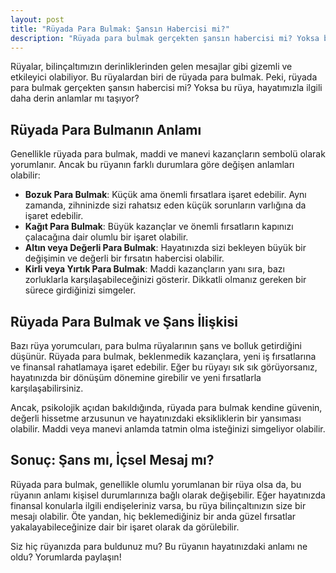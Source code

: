 ```yaml
---
layout: post
title: "Rüyada Para Bulmak: Şansın Habercisi mi?"
description: "Rüyada para bulmak gerçekten şansın habercisi mi? Yoksa bu rüya, hayatımızla ilgili daha derin anlamlar mı taşıyor?"
---
```


Rüyalar, bilinçaltımızın derinliklerinden gelen mesajlar gibi gizemli ve etkileyici olabiliyor. Bu rüyalardan biri de rüyada para bulmak. Peki, rüyada para bulmak gerçekten şansın habercisi mi? Yoksa bu rüya, hayatımızla ilgili daha derin anlamlar mı taşıyor?

## Rüyada Para Bulmanın Anlamı

Genellikle rüyada para bulmak, maddi ve manevi kazançların sembolü olarak yorumlanır. Ancak bu rüyanın farklı durumlara göre değişen anlamları olabilir:

- **Bozuk Para Bulmak**: Küçük ama önemli fırsatlara işaret edebilir. Aynı zamanda, zihninizde sizi rahatsız eden küçük sorunların varlığına da işaret edebilir.
- **Kağıt Para Bulmak**: Büyük kazançlar ve önemli fırsatların kapınızı çalacağına dair olumlu bir işaret olabilir.
- **Altın veya Değerli Para Bulmak**: Hayatınızda sizi bekleyen büyük bir değişimin ve değerli bir fırsatın habercisi olabilir.
- **Kirli veya Yırtık Para Bulmak**: Maddi kazançların yanı sıra, bazı zorluklarla karşılaşabileceğinizi gösterir. Dikkatli olmanız gereken bir sürece girdiğinizi simgeler.

## Rüyada Para Bulmak ve Şans İlişkisi

Bazı rüya yorumcuları, para bulma rüyalarının şans ve bolluk getirdiğini düşünür. Rüyada para bulmak, beklenmedik kazançlara, yeni iş fırsatlarına ve finansal rahatlamaya işaret edebilir. Eğer bu rüyayı sık sık görüyorsanız, hayatınızda bir dönüşüm dönemine girebilir ve yeni fırsatlarla karşılaşabilirsiniz.

Ancak, psikolojik açıdan bakıldığında, rüyada para bulmak kendine güvenin, değerli hissetme arzusunun ve hayatınızdaki eksikliklerin bir yansıması olabilir. Maddi veya manevi anlamda tatmin olma isteğinizi simgeliyor olabilir.

## Sonuç: Şans mı, İçsel Mesaj mı?

Rüyada para bulmak, genellikle olumlu yorumlanan bir rüya olsa da, bu rüyanın anlamı kişisel durumlarınıza bağlı olarak değişebilir. Eğer hayatınızda finansal konularla ilgili endişeleriniz varsa, bu rüya bilinçaltınızın size bir mesajı olabilir. Öte yandan, hiç beklemediğiniz bir anda güzel fırsatlar yakalayabileceğinize dair bir işaret olarak da görülebilir.

Siz hiç rüyanızda para buldunuz mu? Bu rüyanın hayatınızdaki anlamı ne oldu? Yorumlarda paylaşın!